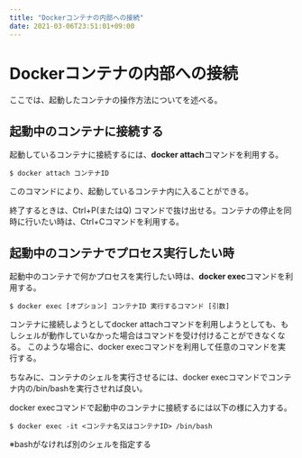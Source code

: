 ```yaml
---
title: "Dockerコンテナの内部への接続"
date: 2021-03-06T23:51:01+09:00
---
```


# Dockerコンテナの内部への接続

ここでは、起動したコンテナの操作方法についてを述べる。


## 起動中のコンテナに接続する

起動しているコンテナに接続するには、**docker attach**コマンドを利用する。

```
$ docker attach コンテナID
```

このコマンドにより、起動しているコンテナ内に入ることができる。

終了するときは、Ctrl+P(またはQ) コマンドで抜け出せる。コンテナの停止を同時に行いたい時は、Ctrl+Cコマンドを利用する。


## 起動中のコンテナでプロセス実行したい時

起動中のコンテナで何かプロセスを実行したい時は、**docker exec**コマンドを利用する。

```
$ docker exec [オプション] コンテナID 実行するコマンド [引数]
```

コンテナに接続しようとしてdocker attachコマンドを利用しようとしても、もしシェルが動作していなかった場合はコマンドを受け付けることができなくなる。
このような場合に、docker execコマンドを利用して任意のコマンドを実行する。

ちなみに、コンテナのシェルを実行させるには、docker execコマンドでコンテナ内の/bin/bashを実行させれば良い。

docker execコマンドで起動中のコンテナに接続するには以下の様に入力する。

```
$ docker exec -it <コンテナ名又はコンテナID> /bin/bash
```

※bashがなければ別のシェルを指定する
